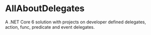 # AllAboutDelegates

A .NET Core 6 solution with projects on developer defined delegates, action, func, predicate and event delegates.
